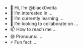 - 👋 Hi, I’m @black0velta
- 👀 I’m interested in ...
- 🌱 I’m currently learning ...
- 💞️ I’m looking to collaborate on ...
- 📫 How to reach me ...
- 😄 Pronouns: ...
- ⚡ Fun fact: ...

<!---
black0velta/black0velta is a ✨ special ✨ repository because its `README.md` (this file) appears on your GitHub profile.
You can click the Preview link to take a look at your changes.
--->
